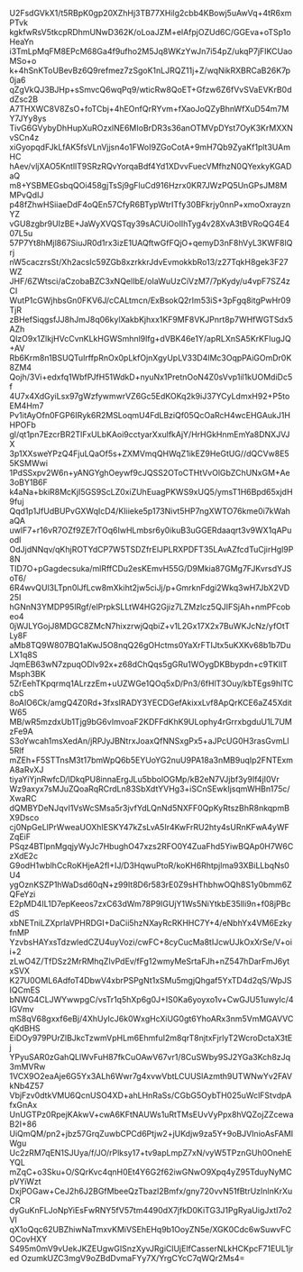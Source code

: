 U2FsdGVkX1/t5RBpK0gp20XZhHj3TB77XHilg2cbb4KBowj5uAwVq+4tR6xmPTvk
kgkfwRsV5tkcpRDhmUNwD362K/oLoaJZM+elAfpjOZUd6C/GGEva+oTSp1oHeaYn
i3TmLpMqFM8EPcM68Ga4f9ufho2M5Jq8WKzYwJn7i54pZ/ukqP7jFIKCUaoMSo+o
k+4hSnKToUBevBz6Q9refmez7zSgoK1nLJRQZ11j+Z/wqNikRXBRCaB26K7p0ja6
qZgVkQJ3BJHp+sSmvcQ6wqPq9/wticRw8QoET+Gfzw6Z6fVvSVaEVKrB0ddZsc2B
A7THXWC8V8ZsO+foTCbj+4hEOnfQrRYvm+fXaoJoQZyBhnWfXuD54m7MY7JYy8ys
TivG6GVybyDhHupXuROzxlNE6MIoBrDR3s36anOTMVpDYst7OyK3KrMXXNvSCn4z
xiGyopqdFJkLfAK5fsVLnVjjsn4o1FWoI9ZGoCotA+9mH7Qb9ZyaKf1plt3UAmHC
hAev/vljXAO5KntllT9SRzRQvYorqaBdf4Yd1XDvvFuecVMfhzN0QYexkyKGADaQ
m8+YSBMEGsbqQOi458gjTsSj9gFluCd916Hzrx0KR7JWzPQ5UnGPsJM8MMPvQdIJ
p48fZhwHSiiaeDdF4oQEn57CfyR6BTypWtrITfy30BFkrjy0nnP+xmoOxrayznYZ
vGU8zgbr9UIzBE+JaWyXVQSTqy39sACUiOoIIhTyg4v28XvA3tBVRoQG4E407L5u
57P7Yt8hMjl867SiuJR0d1rx3izE1UAQftwGfFQjO+qemyD3nF8hVyL3KWF8lQrj
nW5caczrsSt/Xh2acsIc59ZGb8xzrkkrJdvEvmokkbRo13/z27TqkH8gek3F27WZ
JHF/6ZWtsci/aCzobaBZC3xNQelIbE/oIaWuUzCiVzM7/7pKydy/u4vpF7SZ4zCI
WutP1cGWjhbsGn0FKV6J/cCALtmcn/ExBsokQ2rIm53iS+3pFgq8itgPwHr09TjR
zBHefSiqgsfJJ8hJmJ8q06kylXakbKjhxx1KF9MF8VKJPnrt8p7WHfWGTSdx5AZh
QlzO9x1ZlkjHVcCvnKLkHGWSmhnl9lfg+dVBK46e1Y/apRLXnSA5KrKFIugJQ+AV
Rb6Krm8n1BSUQTulrffpRnOx0pLkfOjnXgyUpLV33D4lMc3OqpPAiGOmDr0K8ZM4
Qojh/3Vi+edxfq1WbfPJfH51WdkD+nyuNx1PretnOoN4Z0sVvp1il1kUOMdiDc5f
4U7x4XdGyiLsx97gWzfywmwrVZ6Gc5EdKOKq2k9iJ37YCyLdmxH92+P5toEM4Hm7
Pv1itAyOfn0FGP6IRyk6R2MSLoqmU4FdLBziQf05QcOaRcH4wcEHGAukJ1HHPOFb
gl/qt1pn7EzcrBR2TlFxULbKAoi9cctyarXxulfkAjY/HrHGkHnmEmYa8DNXJVJX
3p1XXsweYPzQ4FjuLQaOf5s+ZXMVmqQHWqZ1ikEZ9HeGtUG//dQCVw8E55KSMWwi
1PdSSxpv2W6n+yANGYghOeywf9cJQSS2OToCTHtVvOlGbZChUNxGM+Ae3oBY1B6F
k4aNa+bkiR8McKjI5GS9ScLZ0xiZUhEuagPKWS9xUQ5/ymsT1H6Bpd65xjdH9fuj
Qqd1p1JfUdBUPvGXWqIcD4/KIiieke5p173Nivt5HP7ngXWTO76kme0i7kWahaQA
uwlF7+r16vR7OZf9ZE7rTOq6IwHLmbsr6y0ikuB3uGGERdaaqrt3v9WX1qAPuodl
OdJjdNNqv/qKhjROTYdCP7W5TSDZfrElJPLRXPDFT35LAvAZfcdTuCjirHgl9P8N
TID7O+pGagdecsuka/mlRffCDu2esKEmvH55G/D9Mkia87GMg7FJKvrsdYJSoT6/
6R4wvQUl3LTpn0lJfLcw8mXkiht2jw5ciJj/p+GmrknFdgi2Wkq3wH7JbX2VD25I
hGNnN3YMDP95lRgf/elPrpkSLLtW4HG2Gjiz7LZMzlcz5QJIFSjAh+nmPFcobeo4
0jWJLYGojJ8MDGC8ZMcN7hixzrwjQqbiZ+v1L2Gx17X2x7BuWKJcNz/yfOtTLy8F
aMb8TQ9W807BQ1aKwJ5O8nqQ26gOHctms0YaXrFTIJtx5uKXKv68b1b7DuLX1q8S
JqmEB63wN7zpuqODlv92x+z68dChQqs5gGRu1WOygDKBbypdn+c9TKIlTMsph3BK
5ZrEehTKpqrmq1ALrzzEm+uUZWGe1QOq5xD/Pn3/6fHlT3Ouy/kbTEgs9hITCcbS
8oAIO6Ck/amgQ4Z0Rd+3fxsIRADY3YECDGefAkixxLvf8ApQrKCE6aZ45XditW65
MB/wR5mzdxUb1Tjg9bG6vImvoaF2KDFFdKhK9ULophy4rGrrxbgduU1L7UMzFe9A
S3oYwcah1msXedAn/jRPJyJBNtrxJoaxQfNNSxgPx5+aJPcUG0H3rasGvmLl5Rlf
mZEh+F5STTnsM3t17bmWpQ6b5EYUoYG2nuU9PA18a3nMB9uqIp2FNTExmA8aRvXJ
tiyaYiYjnRwfcD/lDkqPU8innaErgJLu5bbolOGMp/kB2eN7VJjbf3y9If4jI0Vr
Wz9axyx7sMJuZQoaRqRCrdLn83SbXdtYVHg3+iSCnSEwkIjsqmWHBn175c/XwaRC
dQMBYDeNJqvI1VsWcSMsa5r3jvfYdLQnNd5NXFF0QpKyRtszBhR8nkqpmBX9Dsco
cj0NpGeLlPrWweaUOXhIESKY47kZsLvA5Ir4KwFrRU2hty4sURnKFwA4yWFZqEiF
PSqz4BTlpnMgqjyWyJc7HbughO47xzs2RFO0Y4ZuaFhd5YiwBQAp0H7W6CzXdE2c
G9odH1wblhCcRoKHjeA2fI+IJ/D3HqwuPtoR/koKH6Rhtpjlma93XBiLLbqNs0U4
ygOznKSZP1hWaDsd60qN+z99It8D6r583rE0Z9sHThbhwOQh8S1y0bmm6ZQFeYzi
E2pMD4IL1D7epKeeos7zxC63dWm78P9IGUjY1Ws5NiYtkbE35lIi9n+f08jPBcdS
xbNETniLZXprlaVPHRDGI+DaCii5hzNXayRcRKHHC7Y+4/eNbhYx4VM6EzkyfnMP
YzvbsHAYxsTdzwledCZU4uyVozi/cwFC+8cyCucMa8tIJcwUJkOxXrSe/V+oii+2
zLwO4Z/TfDSz2MrRMhqZIvPdEv/fFg12wmyMeSrtaFJh+nZ547hDarFmJ6ytxSVX
K27U0OML6AdfoT4DbwV4xbrPSPgNt1xSMu5mgjQhgaf5YxTD4d2qS/WpJSIQCmES
bNWG4CLJWYwwpgC/vsTr1q5hXp6g0J+IS0Ka6yoyxo1v+CwGJU51uwyIc/4lGVmv
mS8qV68gxxf6eBj/4XhUyIcJ6k0WxgHcXiUG0gt6YhoARx3nm5VmMGAVVCqKdBHS
EiDOy979PUrZlBJkcTzwmVpHLm6EhmfuI2m8qrT8njtxFjrlyT2WcroDctaX3tEj
YPyuSAR0zGahQLlWvFuH87fkCuOAwV67vr1/8CuSWby9SJ2YGa3Kch8zJq3mMVRw
1VCX9O2eaAje6G5Yx3ALh6Wwr7g4xvwVbtLCUUSlAzmth9UTWNwYv2FAVkNb4Z57
VbjFzv0dtkVMU6QcnUSO4XD+ahLHnRaSs/CGbG5OybTH025uWclFStvdpAfxGnAx
UnUGTPz0RpejKAkwV+cwA6KFtNAUWs1uRtTMsEUvVyPpx8hVQZojZZcewaB2I+86
UiQmQM/pn2+jbz57GrqZuwbCPCd6Ptjw2+jUKdjw9za5Y+9oBJVInioAsFAMIWgu
Uc2zRM7qEN1SJUya/f/JO/rPlksy17+tv9apLmpZ7xN/vyW5TPznGUh0OnehEYQL
mZqC+o3Sku+O/SQrKvc4qnH0Et4Y6G2f62iwGNwO9Xpq4yZ95TduyNyMCpVYiWzt
DxjPOGaw+CeJ2h6J2BGfMbeeQzTbazl2Bmfx/gny720vvN51fBtrUzInlnKrXuCR
dyGuKnFLJoNpYiEsFwRNY5fV57tm4490dX7jfkD0KiTG3J1PgRyaUigJxtI7o2Vl
qX1oQqc62UBZhiwNaTmxvKMiVSEhEHq9b1OoyZN5e/XGK0Cdc6wSuwvFCOCovHXY
S495m0mV9vUekJKZEUgwGISnzXyvJRgiClUjElfCasserNLkHCKpcF71EUL1jred
OzumkUZC3mgV9oZBdDvmaFYy7X/YrgCYcC7qWQr2Ms4=
